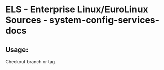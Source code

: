 # ELS - Enterprise Linux/EuroLinux Sources - system-config-services-docs 
## Usage:
  Checkout branch or tag.
